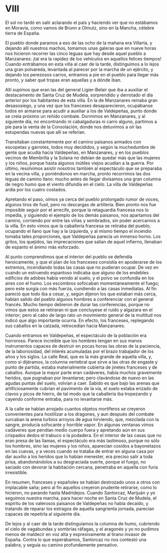 # VIII

El sol no tardó en salir aclarando el país y haciendo ver que no estábamos en
Moravia, como vamos de Brunn a Olmutz, sino en la Mancha, célebre tierra de
España.

El pueblo donde paramos a eso de las ocho de la mañana era Villarta, y dejando
allí nuestros machos, tomamos unas galeras que en nueve horas nos hicieron
recorrer las cinco leguas que hay desde aquel pueblo a Manzanares: ¡tal era la
rapidez de los vehículos en aquellos felices tiempos! Cuando entrábamos en esta
villa al caer de la tarde, distinguimos a lo lejos una gran polvareda,
levantada al parecer por la marcha de un ejército, y dejando los perezosos
carros, entramos a pie en el pueblo para llegar más pronto, y saber qué tropas
eran aquellas y a dónde iban.

Allí supimos que eran las del general Ligier-Belair que iba a auxiliar el
destacamento de Santa Cruz de Mudela, sorprendido y derrotado el día anterior
por los habitantes de esta villa. En la de Manzanares reinaba gran desasosiego,
y una vez que los franceses desaparecieron, ocupábanse todos en armarse para
acudir a auxiliar a los de Valdepeñas, punto donde se creía próximo un reñido
combate. Dormimos en Manzanares, y al siguiente día, no encontrando ni
cabalgaduras ni carro alguno, partimos a pie para la venta de la Consolación,
donde nos detuvimos a oír las estupendas nuevas que allí se referían.

Transitaban constantemente por el camino paisanos armados con escopetas
y garrotes, todos muy decididos, y según la muchedumbre de gente que acudía
hacia Valdepeñas, en Manzanares, y en los pueblos vecinos de Membrilla y la
Solana no debían de quedar más que las mujeres y los niños, porque hasta
algunos inútiles viejos acudían a la guerra. Por último, resolvimos asistir
nosotros también al espectáculo que se preparaba en la vecina villa,
y poniéndonos en marcha, pronto recorrimos las dos leguas de camino llano:
mucho antes de llegar divisamos una gran columna de negro humo que el viento
difundía en el cielo. La villa de Valdepeñas ardía por los cuatro costados.

Apretando el paso, oímos ya cerca del pueblo prolongado rumor de voces, algunos
tiros de fusil, pero no descargas de artillería. Bien pronto nos fue imposible
seguir por el arrecife, porque la retaguardia francesa nos lo impedía,
y siguiendo el ejemplo de los demás paisanos, nos apartamos del camino,
corriendo por entre las viñas y sembrados, sin poder acercarnos a la villa. En
esto vimos que la caballería francesa se retiraba del pueblo, ocupando el llano
que hay a la izquierda, y al mismo tiempo el incendio tomaba tales
proporciones, que Valdepeñas parecía un inmenso horno. Los gritos, los
quejidos, las imprecaciones que salían de aquel infierno, llenaban de espanto
el ánimo más esforzado.

Al punto comprendimos que el interior del pueblo se defendía heroicamente,
y que el plan de los franceses consistía en apoderarse de los extremos,
incendiando todas las casas que no pudieran ocupar. De vez en cuando un
estruendo espantoso indicaba que alguno de los endebles edificios de adobes
había venido al suelo, y el polvo se confundía en los aires con el humo. Los
escombros sofocaban momentáneamente el fuego; pero este surgía con más fuerza,
cundiendo a las casas inmediatas. Al fin pareció que todo iba a cesar, y, según
dijeron los que estaban más cerca, habían salido del pueblo algunos hombres
a conferenciar con el general francés. Mucho tiempo debieron de durar las
conferencias, porque no vimos que estos se retiraran ni que concluyese el ruido
y algazara en el interior; pero al cabo de largo rato un movimiento general de
la multitud nos indicó que algo importante ocurría. En efecto, los franceses,
replegando sus caballos en la calzada, retrocedían hacia Manzanares.

Cuando entramos en Valdepeñas, el espectáculo de la población era horroroso.
Parece increíble que los hombres tengan en sus manos instrumentos capaces de
destruir en pocas horas las obras de la paciencia, de la laboriosidad, del
interés acumuladas por el brazo trabajador de los años y los siglos. La calle
Real, que es la más grande de aquella villa, y, como si dijéramos, la columna
vertebral que sirve a las otras de engaste y punto de partida, estaba
materialmente cubierta de jinetes franceses y de caballos. Aunque la mayor
parte eran cadáveres, había muchos gravemente heridos, que pugnaban por
levantarse; pero clavándose de nuevo en las agudas puntas del suelo, volvían
a caer. Sabido es que bajo las arenas que artificiosamente cubrían el pavimento
de la vía, el suelo estaba erizado de clavos y picos de hierro, de tal modo que
la caballería iba tropezando y cayendo conforme entraba, para no levantarse
más.

A la calle se habían arrojado cuantos objetos mortíferos se creyeron
convenientes para hostilizar a los dragones, y aun después del combate surcaban
la arena turbios arroyos de agua hirviendo, que, mezclada con la sangre,
producía sofocante y horrible vapor. En algunas ventanas vimos cadáveres que
pendían medio cuerpo fuera y apretando aún en sus crispados dedos el trabuco
o la podadera. En el interior de las casas que no eran presa de las llamas, el
espectáculo era más lastimoso, porque no sólo los hombres, sino las mujeres
y los niños, aparecían cosidos a bayonetazos en las cuevas, y a veces cuando se
trataba de entrar en alguna casa por dar auxilio a los heridos que lo habían
menester, era preciso salir a toda prisa, abandonándolos a su desgraciada
suerte, porque el fuego, no saciado con devorar la habitación cercana,
penetraba en aquella con furia irresistible.

En resumen, franceses y españoles se habían destrozado unos a otros con
implacable saña; pero al fin aquellos creyeron prudente retirarse, como lo
hicieron, no parando hasta Madridejos. Cuando Santorcaz, Marijuán y yo seguimos
nuestra marcha, para hacer noche en Santa Cruz de Mudela, el espíritu de los
valerosos paisanos de Valdepeñas no había decaído, y tratando de reparar los
estragos de aquella sangrienta jornada, parecían capaces de repetirla al
siguiente día.

De lejos y al caer de la tarde distinguíamos la columna de humo, cubriendo el
cielo de vagabundas y sombrías ráfagas, y el aragonés y yo no pudimos menos de
maldecir en voz alta y expresivamente al tirano invasor de España. Contra lo
que esperábamos, Santorcaz no nos contestó una palabra, y seguía su camino
profundamente pensativo.
